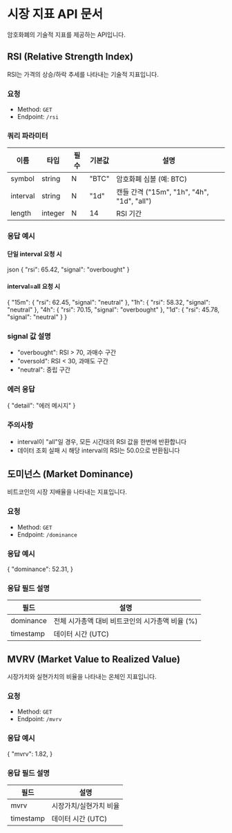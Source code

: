 # 시장 지표 API 문서

암호화폐의 기술적 지표를 제공하는 API입니다.

## RSI (Relative Strength Index)

RSI는 가격의 상승/하락 추세를 나타내는 기술적 지표입니다.

### 요청

- Method: `GET`
- Endpoint: `/rsi`

### 쿼리 파라미터

| 이름     | 타입    | 필수 | 기본값 | 설명                                       |
| -------- | ------- | ---- | ------ | ------------------------------------------ |
| symbol   | string  | N    | "BTC"  | 암호화폐 심볼 (예: BTC)                    |
| interval | string  | N    | "1d"   | 캔들 간격 ("15m", "1h", "4h", "1d", "all") |
| length   | integer | N    | 14     | RSI 기간                                   |

### 응답 예시

#### 단일 interval 요청 시

json
{
"rsi": 65.42,
"signal": "overbought"
}

#### interval=all 요청 시

{
"15m": {
"rsi": 62.45,
"signal": "neutral"
},
"1h": {
"rsi": 58.32,
"signal": "neutral"
},
"4h": {
"rsi": 70.15,
"signal": "overbought"
},
"1d": {
"rsi": 45.78,
"signal": "neutral"
}
}

### signal 값 설명

- "overbought": RSI > 70, 과매수 구간
- "oversold": RSI < 30, 과매도 구간
- "neutral": 중립 구간

### 에러 응답

{
"detail": "에러 메시지"
}

### 주의사항

- interval이 "all"일 경우, 모든 시간대의 RSI 값을 한번에 반환합니다
- 데이터 조회 실패 시 해당 interval의 RSI는 50.0으로 반환됩니다

## 도미넌스 (Market Dominance)

비트코인의 시장 지배율을 나타내는 지표입니다.

### 요청

- Method: `GET`
- Endpoint: `/dominance`

### 응답 예시

{
"dominance": 52.31,
}

### 응답 필드 설명

| 필드      | 설명                                            |
| --------- | ----------------------------------------------- |
| dominance | 전체 시가총액 대비 비트코인의 시가총액 비율 (%) |
| timestamp | 데이터 시간 (UTC)                               |

## MVRV (Market Value to Realized Value)

시장가치와 실현가치의 비율을 나타내는 온체인 지표입니다.

### 요청

- Method: `GET`
- Endpoint: `/mvrv`

### 응답 예시

{
"mvrv": 1.82,
}

### 응답 필드 설명

| 필드      | 설명                   |
| --------- | ---------------------- |
| mvrv      | 시장가치/실현가치 비율 |
| timestamp | 데이터 시간 (UTC)      |
